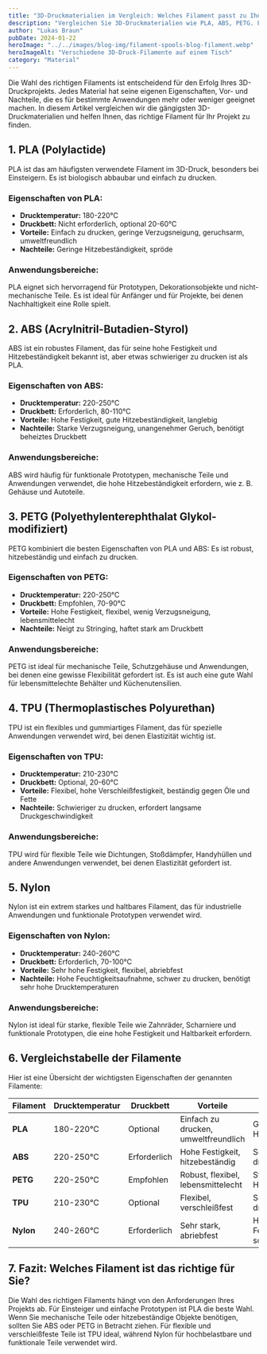 ```yaml
---
title: "3D-Druckmaterialien im Vergleich: Welches Filament passt zu Ihnen?"
description: "Vergleichen Sie 3D-Druckmaterialien wie PLA, ABS, PETG. Finden Sie heraus, welches Filament am besten für Ihr Projekt geeignet ist. Ein umfassender Leitfaden."
author: "Lukas Braun"
pubDate: 2024-01-22
heroImage: "../../images/blog-img/filament-spools-blog-filament.webp"
heroImageAlt: "Verschiedene 3D-Druck-Filamente auf einem Tisch"
category: "Material"
---
```


Die Wahl des richtigen Filaments ist entscheidend für den Erfolg Ihres 3D-Druckprojekts. Jedes Material hat seine eigenen Eigenschaften, Vor- und Nachteile, die es für bestimmte Anwendungen mehr oder weniger geeignet machen. In diesem Artikel vergleichen wir die gängigsten 3D-Druckmaterialien und helfen Ihnen, das richtige Filament für Ihr Projekt zu finden.

## 1. PLA (Polylactide)

PLA ist das am häufigsten verwendete Filament im 3D-Druck, besonders bei Einsteigern. Es ist biologisch abbaubar und einfach zu drucken.

### Eigenschaften von PLA:

- **Drucktemperatur:** 180-220°C
- **Druckbett:** Nicht erforderlich, optional 20-60°C
- **Vorteile:** Einfach zu drucken, geringe Verzugsneigung, geruchsarm, umweltfreundlich
- **Nachteile:** Geringe Hitzebeständigkeit, spröde

### Anwendungsbereiche:

PLA eignet sich hervorragend für Prototypen, Dekorationsobjekte und nicht-mechanische Teile. Es ist ideal für Anfänger und für Projekte, bei denen Nachhaltigkeit eine Rolle spielt.

## 2. ABS (Acrylnitril-Butadien-Styrol)

ABS ist ein robustes Filament, das für seine hohe Festigkeit und Hitzebeständigkeit bekannt ist, aber etwas schwieriger zu drucken ist als PLA.

### Eigenschaften von ABS:

- **Drucktemperatur:** 220-250°C
- **Druckbett:** Erforderlich, 80-110°C
- **Vorteile:** Hohe Festigkeit, gute Hitzebeständigkeit, langlebig
- **Nachteile:** Starke Verzugsneigung, unangenehmer Geruch, benötigt beheiztes Druckbett

### Anwendungsbereiche:

ABS wird häufig für funktionale Prototypen, mechanische Teile und Anwendungen verwendet, die hohe Hitzebeständigkeit erfordern, wie z. B. Gehäuse und Autoteile.

## 3. PETG (Polyethylenterephthalat Glykol-modifiziert)

PETG kombiniert die besten Eigenschaften von PLA und ABS: Es ist robust, hitzebeständig und einfach zu drucken.

### Eigenschaften von PETG:

- **Drucktemperatur:** 220-250°C
- **Druckbett:** Empfohlen, 70-90°C
- **Vorteile:** Hohe Festigkeit, flexibel, wenig Verzugsneigung, lebensmittelecht
- **Nachteile:** Neigt zu Stringing, haftet stark am Druckbett

### Anwendungsbereiche:

PETG ist ideal für mechanische Teile, Schutzgehäuse und Anwendungen, bei denen eine gewisse Flexibilität gefordert ist. Es ist auch eine gute Wahl für lebensmittelechte Behälter und Küchenutensilien.

## 4. TPU (Thermoplastisches Polyurethan)

TPU ist ein flexibles und gummiartiges Filament, das für spezielle Anwendungen verwendet wird, bei denen Elastizität wichtig ist.

### Eigenschaften von TPU:

- **Drucktemperatur:** 210-230°C
- **Druckbett:** Optional, 20-60°C
- **Vorteile:** Flexibel, hohe Verschleißfestigkeit, beständig gegen Öle und Fette
- **Nachteile:** Schwieriger zu drucken, erfordert langsame Druckgeschwindigkeit

### Anwendungsbereiche:

TPU wird für flexible Teile wie Dichtungen, Stoßdämpfer, Handyhüllen und andere Anwendungen verwendet, bei denen Elastizität gefordert ist.

## 5. Nylon

Nylon ist ein extrem starkes und haltbares Filament, das für industrielle Anwendungen und funktionale Prototypen verwendet wird.

### Eigenschaften von Nylon:

- **Drucktemperatur:** 240-260°C
- **Druckbett:** Erforderlich, 70-100°C
- **Vorteile:** Sehr hohe Festigkeit, flexibel, abriebfest
- **Nachteile:** Hohe Feuchtigkeitsaufnahme, schwer zu drucken, benötigt sehr hohe Drucktemperaturen

### Anwendungsbereiche:

Nylon ist ideal für starke, flexible Teile wie Zahnräder, Scharniere und funktionale Prototypen, die eine hohe Festigkeit und Haltbarkeit erfordern.

## 6. Vergleichstabelle der Filamente

Hier ist eine Übersicht der wichtigsten Eigenschaften der genannten Filamente:

| Filament  | Drucktemperatur | Druckbett    | Vorteile                             | Nachteile                                     |
| --------- | --------------- | ------------ | ------------------------------------ | --------------------------------------------- |
| **PLA**   | 180-220°C       | Optional     | Einfach zu drucken, umweltfreundlich | Geringe Hitzebeständigkeit                    |
| **ABS**   | 220-250°C       | Erforderlich | Hohe Festigkeit, hitzebeständig      | Schwieriger zu drucken, Geruch                |
| **PETG**  | 220-250°C       | Empfohlen    | Robust, flexibel, lebensmittelecht   | Stringing, starke Haftung                     |
| **TPU**   | 210-230°C       | Optional     | Flexibel, verschleißfest             | Schwieriger zu drucken, langsam               |
| **Nylon** | 240-260°C       | Erforderlich | Sehr stark, abriebfest               | Hohe Feuchtigkeitsaufnahme, schwer zu drucken |

## 7. Fazit: Welches Filament ist das richtige für Sie?

Die Wahl des richtigen Filaments hängt von den Anforderungen Ihres Projekts ab. Für Einsteiger und einfache Prototypen ist PLA die beste Wahl. Wenn Sie mechanische Teile oder hitzebeständige Objekte benötigen, sollten Sie ABS oder PETG in Betracht ziehen. Für flexible und verschleißfeste Teile ist TPU ideal, während Nylon für hochbelastbare und funktionale Teile verwendet wird.
